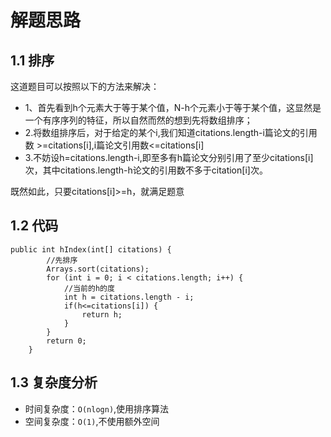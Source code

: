 # 解题思路

## 1.1 排序

这道题目可以按照以下的方法来解决：

* 1、首先看到h个元素大于等于某个值，N-h个元素小于等于某个值，这显然是一个有序序列的特征，所以自然而然的想到先将数组排序；
* 2.将数组排序后，对于给定的某个i,我们知道citations.length-i篇论文的引用数 >=citations[i],i篇论文引用数<=citations[i]
* 3.不妨设h=citations.length-i,即至多有h篇论文分别引用了至少citations[i]次，其中citations.length-h论文的引用数不多于citation[i]次。

既然如此，只要citations[i]>=h，就满足题意

## 1.2 代码

```
public int hIndex(int[] citations) {
		//先排序
		Arrays.sort(citations);
		for (int i = 0; i < citations.length; i++) {
			//当前的h的度
			int h = citations.length - i;
			if(h<=citations[i]) {
				return h;
			}
		}
		return 0;
    }
```

## 1.3 复杂度分析

* 时间复杂度：`O(nlogn)`,使用排序算法
* 空间复杂度：`O(1)`,不使用额外空间



